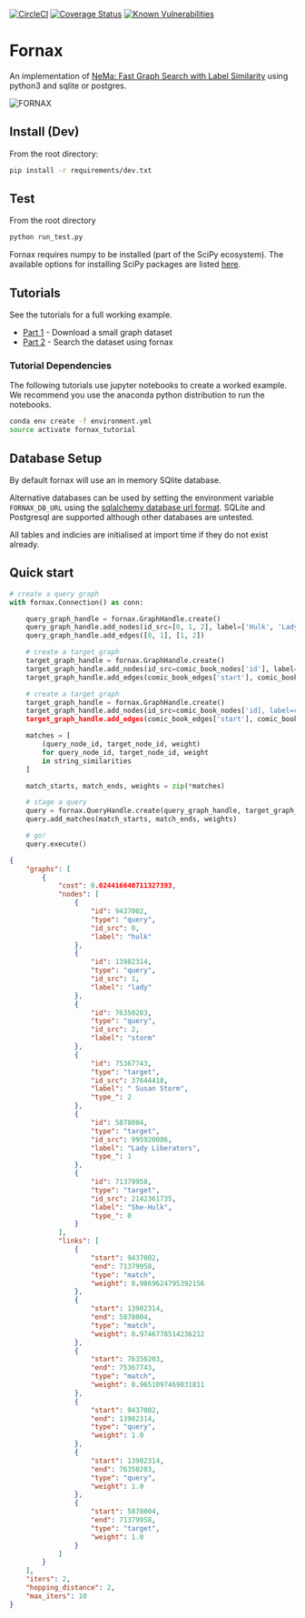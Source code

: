 [![CircleCI](https://circleci.com/gh/CDECatapult/fornax.svg?style=svg&circle-token=2110b6bc1d713698d241fd08ae60cd925e60062f)](https://circleci.com/gh/CDECatapult/fornax)
[![Coverage Status](https://coveralls.io/repos/github/CDECatapult/fornax/badge.svg?branch=master)](https://coveralls.io/github/CDECatapult/fornax?branch=master)
[![Known Vulnerabilities](https://snyk.io/test/github/CDECatapult/fornax/badge.svg)](https://snyk.io/test/github/CDECatapult/fornax/badge.svg)


# Fornax

An implementation of [NeMa: Fast Graph Search with Label Similarity](http://www.vldb.org/pvldb/vol6/p181-khan.pdf) using python3 and sqlite or postgres.

![FORNAX](./fornax.png)

## Install (Dev)

From the root directory:

```bash
pip install -r requirements/dev.txt
``` 

## Test

From the root directory

```bash
python run_test.py
```

Fornax requires numpy to be installed (part of the SciPy ecosystem). 
The available options for installing SciPy packages are listed [here](https://scipy.org/install.html).

## Tutorials

See the tutorials for a full working example.

* [Part 1](https://github.com/CDECatapult/fornax/blob/master/notebooks/tutorial/Tutorial%201%20-%20Creating%20a%20Dataset.ipynb) - Download a small graph dataset 
* [Part 2](https://github.com/CDECatapult/fornax/blob/master/notebooks/tutorial/Tutorial%202%20-%20Making%20a%20Query.ipynb) - Search the dataset using fornax

### Tutorial Dependencies

The following tutorials use jupyter notebooks to create a worked example.
We recommend you use the anaconda python distribution to run the notebooks.

```bash
conda env create -f environment.yml
source activate fornax_tutorial
```

## Database Setup

By default fornax will use an in memory SQlite database.

Alternative databases can be used by setting the environment variable `FORNAX_DB_URL` using the [sqlalchemy database url format](https://docs.sqlalchemy.org/en/latest/core/engines.html).
SQLite and Postgresql are supported although other databases are untested.

All tables and indicies are initialised at import time if they do not exist already.

## Quick start

```python
# create a query graph
with fornax.Connection() as conn:

    query_graph_handle = fornax.GraphHandle.create()
    query_graph_handle.add_nodes(id_src=[0, 1, 2], label=['Hulk', 'Lady', 'Storm'])
    query_graph_handle.add_edges([0, 1], [1, 2])

    # create a target graph
    target_graph_handle = fornax.GraphHandle.create()
    target_graph_handle.add_nodes(id_src=comic_book_nodes['id'], label=comic_book_nodes['name'])
    target_graph_handle.add_edges(comic_book_edges['start'], comic_book_edges['end'])

    # create a target graph
    target_graph_handle = fornax.GraphHandle.create()
    target_graph_handle.add_nodes(id_src=comic_book_nodes['id], label=comic_book_nodes['name'])
    target_graph_handle.add_edges(comic_book_edges['start'], comic_book_edges['end'])

    matches = [
        (query_node_id, target_node_id, weight)
        for query_node_id, target_node_id, weight
        in string_similarities
    ]

    match_starts, match_ends, weights = zip(*matches)

    # stage a query
    query = fornax.QueryHandle.create(query_graph_handle, target_graph_handle)
    query.add_matches(match_starts, match_ends, weights)

    # go!
    query.execute()
```

```json
{
    "graphs": [
        {
            "cost": 0.024416640711327393,
            "nodes": [
                {
                    "id": 9437002,
                    "type": "query",
                    "id_src": 0,
                    "label": "hulk"
                },
                {
                    "id": 13982314,
                    "type": "query",
                    "id_src": 1,
                    "label": "lady"
                },
                {
                    "id": 76350203,
                    "type": "query",
                    "id_src": 2,
                    "label": "storm"
                },
                {
                    "id": 75367743,
                    "type": "target",
                    "id_src": 37644418,
                    "label": " Susan Storm",
                    "type_": 2
                },
                {
                    "id": 5878004,
                    "type": "target",
                    "id_src": 995920086,
                    "label": "Lady Liberators",
                    "type_": 1
                },
                {
                    "id": 71379958,
                    "type": "target",
                    "id_src": 2142361735,
                    "label": "She-Hulk",
                    "type_": 0
                }
            ],
            "links": [
                {
                    "start": 9437002,
                    "end": 71379958,
                    "type": "match",
                    "weight": 0.9869624795392156
                },
                {
                    "start": 13982314,
                    "end": 5878004,
                    "type": "match",
                    "weight": 0.9746778514236212
                },
                {
                    "start": 76350203,
                    "end": 75367743,
                    "type": "match",
                    "weight": 0.9651097469031811
                },
                {
                    "start": 9437002,
                    "end": 13982314,
                    "type": "query",
                    "weight": 1.0
                },
                {
                    "start": 13982314,
                    "end": 76350203,
                    "type": "query",
                    "weight": 1.0
                },
                {
                    "start": 5878004,
                    "end": 71379958,
                    "type": "target",
                    "weight": 1.0
                }
            ]
        }
    ],
    "iters": 2,
    "hopping_distance": 2,
    "max_iters": 10
}
```
